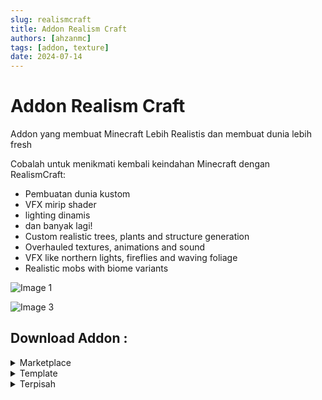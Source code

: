 ```yaml
---
slug: realismcraft
title: Addon Realism Craft
authors: [ahzanmc]
tags: [addon, texture]
date: 2024-07-14
---
```

# Addon Realism Craft
Addon yang membuat Minecraft Lebih Realistis dan membuat dunia lebih fresh

<!-- truncate -->
Cobalah untuk menikmati kembali keindahan Minecraft dengan RealismCraft: 
- Pembuatan dunia kustom
- VFX mirip shader 
- lighting dinamis
- dan banyak lagi!
- Custom realistic trees, plants and structure generation
- Overhauled textures, animations and sound
- VFX like northern lights, fireflies and waving foliage
- Realistic mobs with biome variants

![Image 1](https://encrypted-tbn0.gstatic.com/images?q=tbn:ANd9GcSrR3fUS0jOq61GYiH979QgkHZEjePJTXcQqA&s)

![Image 3](https://encrypted-tbn0.gstatic.com/images?q=tbn:ANd9GcQUIO9kHOOipNPy9o4HMU-iSqMNr08jyBgYww&s)

## Download Addon :

<details>
    <summary>Marketplace</summary>

    [Klik disini](https://www.minecraft.net/en-us/marketplace/pdp?id=5eddc134-bdf3-4a84-b7c5-ee0504402be9)
</details>

<details>
    <summary>Template</summary>

    Template file : [Click Here](https://www.mediafire.com/file/abrmd270eyjps97/Realism_Craft_1.1_(world_template).mctemplate/file?dkey=bggwc314qdr&r=1542)
</details>

<details>
    <summary>Terpisah</summary>

    Resource Pack file : [Click Here](https://www.mediafire.com/file/ppen3cymfy13lyw/Realism_Craft_Resource_Pack_by_sneypmc.mcpack/file)

    Addon file : [Click Here](https://www.mediafire.com/file/n4788vh7vwds7lp/RealismCraft_Add-On_by_sneypmc_bought_TBQ.mcaddon/file)
</details>

